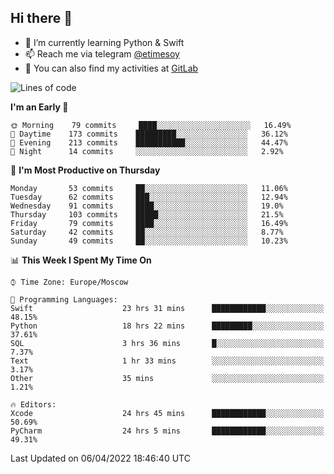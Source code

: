 ## Hi there 👋
- 🌱 I’m currently learning Python & Swift
- 📫 Reach me via telegram [@etimesoy](https://t.me/etimesoy/)
- 🦊 You can also find my activities at [GitLab](https://gitlab.com/etimesoy)

<!--START_SECTION:waka-->
![Lines of code](https://img.shields.io/badge/From%20Hello%20World%20I%27ve%20Written-185%20Thousand%20lines%20of%20code-blue)

**I'm an Early 🐤** 

```text
🌞 Morning    79 commits     ████░░░░░░░░░░░░░░░░░░░░░   16.49% 
🌆 Daytime    173 commits    █████████░░░░░░░░░░░░░░░░   36.12% 
🌃 Evening    213 commits    ███████████░░░░░░░░░░░░░░   44.47% 
🌙 Night      14 commits     ░░░░░░░░░░░░░░░░░░░░░░░░░   2.92%

```
📅 **I'm Most Productive on Thursday** 

```text
Monday       53 commits     ██░░░░░░░░░░░░░░░░░░░░░░░   11.06% 
Tuesday      62 commits     ███░░░░░░░░░░░░░░░░░░░░░░   12.94% 
Wednesday    91 commits     ████░░░░░░░░░░░░░░░░░░░░░   19.0% 
Thursday     103 commits    █████░░░░░░░░░░░░░░░░░░░░   21.5% 
Friday       79 commits     ████░░░░░░░░░░░░░░░░░░░░░   16.49% 
Saturday     42 commits     ██░░░░░░░░░░░░░░░░░░░░░░░   8.77% 
Sunday       49 commits     ██░░░░░░░░░░░░░░░░░░░░░░░   10.23%

```


📊 **This Week I Spent My Time On** 

```text
⌚︎ Time Zone: Europe/Moscow

💬 Programming Languages: 
Swift                    23 hrs 31 mins      ████████████░░░░░░░░░░░░░   48.15% 
Python                   18 hrs 22 mins      █████████░░░░░░░░░░░░░░░░   37.61% 
SQL                      3 hrs 36 mins       █░░░░░░░░░░░░░░░░░░░░░░░░   7.37% 
Text                     1 hr 33 mins        ░░░░░░░░░░░░░░░░░░░░░░░░░   3.17% 
Other                    35 mins             ░░░░░░░░░░░░░░░░░░░░░░░░░   1.21%

🔥 Editors: 
Xcode                    24 hrs 45 mins      ████████████░░░░░░░░░░░░░   50.69% 
PyCharm                  24 hrs 5 mins       ████████████░░░░░░░░░░░░░   49.31%

```


 Last Updated on 06/04/2022 18:46:40 UTC
<!--END_SECTION:waka-->
